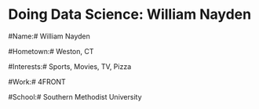 # Doing Data Science: William Nayden
#Name:# William Nayden

#Hometown:# Weston, CT

#Interests:# Sports, Movies, TV, Pizza

#Work:# 4FRONT

#School:# Southern Methodist University
